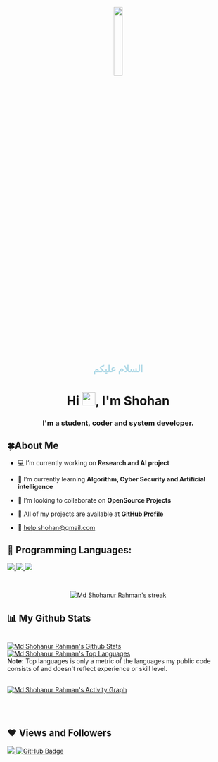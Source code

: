 <p align="center"> 
<a href="#"> <img width="20%" src="https://i.imgur.com/UYDz7Z5.jpg"  /></a> 

</p>

<h2 align="center" style="color:lightblue"> السلام عليكم </h2>

<h1 align="center">Hi <img src="https://raw.githubusercontent.com/MartinHeinz/MartinHeinz/master/wave.gif" width="30px">, I'm Shohan</h1>

<h3 align="center">I'm a student, coder and system developer.</h3>

## 🍀About Me

- 💻 I’m currently working on **Research and AI project**

- 🌱 I’m currently learning **Algorithm, Cyber Security and Artificial intelligence**

- 🍂 I’m looking to collaborate on **OpenSource Projects**

- 🔗 All of my projects are available at **[GitHub Profile](https://github.com/shohan3401/)**

- 📧  help.shohan@gmail.com



## 🚀 Programming Languages:

<p align="left"> 
    <a href="http://www.cplusplus.org/" target="_blank"> <img src="https://img.icons8.com/color/48/000000/c-plus-plus-logo.png"/> </a>
    <a href="https://www.java.com" target="_blank"> <img src="https://img.icons8.com/color/48/000000/java-coffee-cup-logo.png"/> </a>
    <a href="https://www.python.org" target="_blank"> <img src="https://img.icons8.com/color/48/000000/python.png"/> </a>
      
 
</p>

<!-- [![React Badge](https://img.shields.io/badge/-React-61DBFB?style=for-the-badge&labelColor=black&logo=react&logoColor=61DBFB)](#)  [![Javascript Badge](https://img.shields.io/badge/-Javascript-F0DB4F?style=for-the-badge&labelColor=black&logo=javascript&logoColor=F0DB4F)](#) [![Typescript Badge](https://img.shields.io/badge/-Typescript-007acc?style=for-the-badge&labelColor=black&logo=typescript&logoColor=007acc)](#) [![Nodejs Badge](https://img.shields.io/badge/-Nodejs-3C873A?style=for-the-badge&labelColor=black&logo=node.js&logoColor=3C873A)](#) [![GraphQL Badge](https://img.shields.io/badge/-GraphQl-e535ab?style=for-the-badge&labelColor=black&logo=node.js&logoColor=e535ab)](#) -->
<br/>

<p align="center">
    <a href="https://github.com/shohan3401/github-readme-streak-stats">
        <img title="🔥 Get streak stats for your profile at git.io/streak-stats" alt="Md Shohanur Rahman's streak" src="https://github-readme-streak-stats.herokuapp.com/?user=shohan3401&theme=black-ice&hide_border=true&stroke=0000&background=060A0CD0"/>
    </a>
</p>

## 📊 My Github Stats

  <br/>
    <a href="https://github.com/shohan3401/github-readme-stats"><img alt="Md Shohanur Rahman's Github Stats" src="https://github-readme-stats.vercel.app/api?username=shohan3401&show_icons=true&count_private=true&theme=react&hide_border=true&bg_color=0D1117" /></a>
  <a href="https://github.com/shohan3401/github-readme-stats"><img alt="Md Shohanur Rahman's Top Languages" src="https://github-readme-stats.vercel.app/api/top-langs/?username=shohan3401&langs_count=8&count_private=true&layout=compact&theme=react&hide_border=true&bg_color=0D1117" /></a>
  <br/>
  <b>Note:</b> Top languages is only a metric of the languages my public code consists of and doesn't reflect experience or skill level.


<br/>

<br/>

<a href="https://github.com/shohan3401/github-readme-activity-graph"><img alt="Md Shohanur Rahman's Activity Graph" src="https://activity-graph.herokuapp.com/graph?username=shohan3401&bg_color=0D1117&color=5BCDEC&line=5BCDEC&point=FFFFFF&hide_border=true" /></a>

<br/>
<br/>


## ❤ Views and Followers
<a href="https://github.com/Meghna-DAS/github-profile-views-counter">
    <img src="https://komarev.com/ghpvc/?username=shohan3401">
</a>
<a href="https://github.com/shohan3401?tab=followers"><img src="https://img.shields.io/github/followers/shohan3401?label=Followers&style=social" alt="GitHub Badge"></a>
